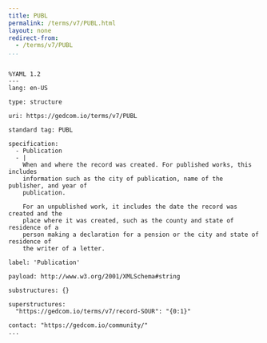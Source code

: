 ```yaml
---
title: PUBL
permalink: /terms/v7/PUBL.html
layout: none
redirect-from:
  - /terms/v7/PUBL
...
```


```

%YAML 1.2
---
lang: en-US

type: structure

uri: https://gedcom.io/terms/v7/PUBL

standard tag: PUBL

specification:
  - Publication
  - |
    When and where the record was created. For published works, this includes
    information such as the city of publication, name of the publisher, and year of
    publication.
    
    For an unpublished work, it includes the date the record was created and the
    place where it was created, such as the county and state of residence of a
    person making a declaration for a pension or the city and state of residence of
    the writer of a letter.

label: 'Publication'

payload: http://www.w3.org/2001/XMLSchema#string

substructures: {}

superstructures:
  "https://gedcom.io/terms/v7/record-SOUR": "{0:1}"

contact: "https://gedcom.io/community/"
...

```
